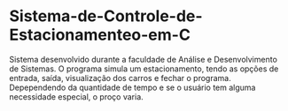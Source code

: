 # Sistema-de-Controle-de-Estacionamenteo-em-C
Sistema desenvolvido durante a faculdade de Análise e Desenvolvimento de Sistemas.
O programa simula um estacionamento, tendo as opções de entrada, saída, visualização dos carros e fechar o programa.
Depependendo da quantidade de tempo e se o usuário tem alguma necessidade especial, o proço varia.
